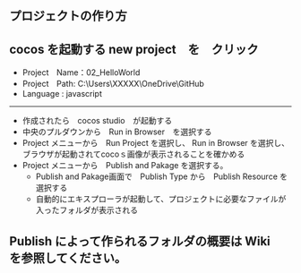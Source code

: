 ## プロジェクトの作り方

cocos を起動する 
new project　を　クリック 
--- 
+ Project　Name：02_HelloWorld 　
+ Project　Path: C:\Users\XXXXX\OneDrive\GitHub  
+ Language : javascript  


---
+ 作成されたら　cocos studio　が起動する 
+ 中央のプルダウンから　Run in Browser　を選択する 
+ Project メニューから　Run Project を選択し、 Run in Browser を選択し、ブラウザが起動されてcocoｓ画像が表示されることを確かめる 
+ Project メニューから　Publish and Pakage を選択する。 
    + Publish and Pakage画面で　Publish Type から　Publish Resource を選択する
    + 自動的にエキスプローラが起動して、プロジェクトに必要なファイルが入ったフォルダが表示される
    
## Publish によって作られるフォルダの概要は Wiki　を参照してください。

